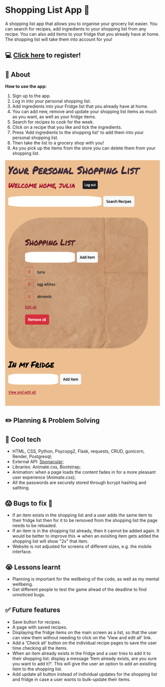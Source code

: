 # Shopping List App :shopping_cart:
A shopping list app that allows you to organise your grocery list easier. You can search for recipes, add ingredients to your shopping list from any recipe. You can also add items to your fridge that you already have at home. The shopping list will take them into account for you! 
## :computer: [Click here](https://shopping-list-app-vjul.onrender.com/) to register!
## :page_facing_up: About
**How to use the app:**
1. Sign up to the app.
2. Log in into your personal shopping list.
3. Add ingredients into your Fridge list that you already have at home.
4. You can add new, remove and update your shopping list items as much as you want, as well as your fridge items.
5. Search for recipes to cook for the week.
6. Click on a recipe that you like and tick the ingredients.
7. Press 'Add ingredients to the shopping list' to add them into your personal shopping list.
8. Then take the list to a grocery shop with you! 
9. As you pick up the items from the store you can delete them from your shopping list.
 
<img src="./readme_img_resources/app_preview.png" alt="image of the app preview" width="auto" height="800px">

## :pencil2: Planning & Problem Solving


## :rocket: Cool tech
- HTML, CSS, Python, Psycopg2, Flask, requests, CRUD, gunicorn, Render, Postgresql;
- External API: [Sponacular](https://spoonacular.com/food-api);
- Libraries: Animate.css, Bootstrap;
- Animation: when a page loads the content fades in for a more pleasant user experience (Animate.css);
- All the passwords are securely stored through bcrypt hashing and salthing.

## :scream: Bugs to fix :poop:
- If an item exists in the shopping list and a user adds the same item to their fridge list then for it to be removed from the shopping list the page needs to be reloaded.
- If an item is in the shopping list already, then it cannot be added again. It would be better to improve this => when an exisiting item gets added the shopping list will show "2x" that item. 
- Website is not adjusted for screens of different sizes, e.g. the mobile interface.

## :sob: Lessons learnt
- Planning is important for the wellbeing of the code, as well as my mental wellbeing.
- Get different people to test the game ahead of the deadline to find unnoticed bugs.

## :white_check_mark: Future features
- Save button for recipes.
- A page with saved recipes.
- Displaying the fridge items on the main screen as a list, so that the user can view them without needing to click on the 'View and edit all' link.
- Add a 'Check all' button on the individual recipe pages to save the user time checking all the items.
- When an item already exists in the fridge and a user tries to add it to their shopping list: display a message ‘Item already exists, are you sure you want to add it?’. This will give the user an option to add an exisiting item to the shopping list.
- Add update all button instead of individual updates for the shopping list and fridge in case a user wants to bulk-update their items.

